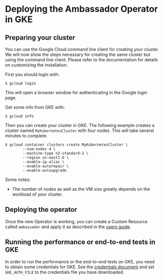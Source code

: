 # Deploying the Ambassador Operator in GKE
 
## Preparing your cluster

You can use the Google Cloud command line client for creating your cluster. We will now show
the steps necessary for creating the same cluster but using the command line client.
Please refer to the documentation for details on customizing the installation.

First you should login with:
```shell script
$ gcloud login
```

This will open a browser window for authenticating in the Google login page.

Get some info from GKE with:
```shell script
$ gcloud info
```

Then you can create your cluster in GKE. The following example creates a cluster
named `MyKubernetesCluster` with four nodes. This will take several minutes to complete.

```shell script
$ gcloud container clusters create MyKubernetesCluster \
		--num-nodes 4 \
		--machine-type n2-standard-2 \
		--region us-east1-b \
		--enable-ip-alias \
		--enable-autorepair \
		--enable-autoupgrade
```

Some notes:

- The number of nodes as well as the VM size greatly depends on the workload
  of your cluster.

## Deploying the operator

Once the new Operator is working, you can create a Custom Resource called `ambassador` and apply it
as described in the [users guide](using.md).
  
## Running the performance or end-to-end tests in GKE

In order to run the performance or the end-to-end tests on GKE, you need to obtain some credentials for GKE.
See the [credentials document](https://github.com/datawire/ambassador-operator/blob/master/ci/cluster-providers/CREDENTIALS.md#GKE)
and set `GKE_AUTH_FILE` to the credentials file you have downloaded.

